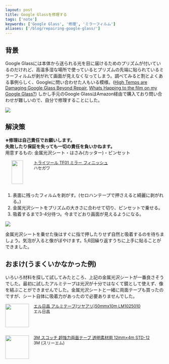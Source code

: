 ```yaml
---
layout: post
title: Google Glassを修理する
tags: ['note']
keywords: ['Google Glass', '修理', 'ミラーフィルム']
aliases: ['/blog/repairing-google-glass/']
---
```


## 背景

Google Glassには本体から送られる光を目に届けるためのプリズムが付いているのだけれど、高温多湿な場所で使っているとプリズムの先端に貼られているミラーフィルムが剥がれて画面が見えなくなってしまう。調べてみると割とよくある事例らしく、Googleに問い合わせた人もいる模様。([High Temps are Damaging Google Glass Beyond Repair](http://glassalmanac.com/google-glass-mortal-enemy-high-temps-humidity/656/), [Whats Happing to the film on my Google Glass?](https://www.reddit.com/r/googleglass/comments/292rzy/whats_happing_to_the_film_on_my_google_glass/)) しかし手元のGoogle GlassはAmazon経由で購入ており問い合わせが難しいので、自分で修理することにした。

<img src="/img/blog_reparing01.jpg" class="image-on-frame-medium">

## 解決策

**※修理は自己責任でお願いします。**<br/>
**失敗したり保証を失っても一切の責任を負いかねます。**<br/>
用意するもの: 金属光沢シート・はさみ(カッター)・ピンセット

<div class="babylink-box" style="overflow: hidden; font-size: small; zoom: 1; margin: 15px 0; text-align: left;"><div class="babylink-image" style="float: left; margin: 0px 15px 10px 0px; width: 75px; height: 75px; text-align: center;"><a href="http://www.amazon.co.jp/exec/obidos/ASIN/B001GQ2WP8/mrk1869-22/" rel="nofollow" target="_blank"><img style="border-top: medium none; border-right: medium none; border-bottom: medium none; border-left: medium none;" src="http://ecx.images-amazon.com/images/I/41o25COrUcL._SL75_.jpg" width="36" height="75" /></a></div><div class="babylink-info" style="overflow: hidden; zoom: 1; line-height: 120%;"><div class="babylink-title" style="margin-bottom: 2px; line-height: 120%;"><a href="http://www.amazon.co.jp/exec/obidos/ASIN/B001GQ2WP8/mrk1869-22/" rel="nofollow" target="_blank">トライツール TF01 ミラー フィニッシュ</a></div><div class="babylink-manufacturer" style="margin-bottom: 5px;">ハセガワ</div></div><div class="booklink-footer" style="clear: left"></div></div>

1. 表面に残ったフィルムを剥がす。(セロハンテープで押さえると綺麗に剥がれる。)
1. 金属光沢シートをプリズムの大きさに合わせて切り、ピンセットで乗せる。
1. 吸着するまで3-4分待つ。今までどおり画面が見えるようになる。

<img src="/img/blog_reparing02.jpg" class="image-on-frame-medium">

金属光沢シートを乗せた後はすぐに指で押したりせず自然と吸着するのを待ちましょう。気泡が入ると像がぼやけます。5,6回繰り返すうちに上手に貼ることができました。

## おまけ(うまくいかなかった例)

いろいろ材料を探して試してみたところ、上記の金属光沢シートが一番良さそうでした。最初に試したアルミテープは光沢が十分ではなくて鏡として使えず、像を結ぶことができませんでした。金属光沢シートと一緒に両面テープも買ったのですが、シート自体に吸着力があったので必要ありませんでした。

<div class="babylink-box" style="overflow: hidden; font-size: small; zoom: 1; margin: 15px 0; text-align: left;"><div class="babylink-image" style="float: left; margin: 0px 15px 10px 0px; width: 75px; height: 75px; text-align: center;"><a href="http://www.amazon.co.jp/exec/obidos/ASIN/B00I4NQNJC/mrk1869-22/" rel="nofollow" target="_blank"><img style="border-top: medium none; border-right: medium none; border-bottom: medium none; border-left: medium none;" src="http://ecx.images-amazon.com/images/I/41A1pi3DmXL._SL75_.jpg" width="75" height="74" /></a></div><div class="babylink-info" style="overflow: hidden; zoom: 1; line-height: 120%;"><div class="babylink-title" style="margin-bottom: 2px; line-height: 120%;"><a href="http://www.amazon.co.jp/exec/obidos/ASIN/B00I4NQNJC/mrk1869-22/" rel="nofollow" target="_blank">エル日昌 アルミテープ(ツヤアリ)50mmx10m LM1025010</a></div><div class="babylink-manufacturer" style="margin-bottom: 5px;">エル日昌</div></div><div class="booklink-footer" style="clear: left"></div></div>

<div class="babylink-box" style="overflow: hidden; font-size: small; zoom: 1; margin: 15px 0; text-align: left;"><div class="babylink-image" style="float: left; margin: 0px 15px 10px 0px; width: 75px; height: 75px; text-align: center;"><a href="http://www.amazon.co.jp/exec/obidos/ASIN/B002YMOUDA/mrk1869-22/" rel="nofollow" target="_blank"><img style="border-top: medium none; border-right: medium none; border-bottom: medium none; border-left: medium none;" src="http://ecx.images-amazon.com/images/I/51DUq6IdhoL._SL75_.jpg" width="75" height="75" /></a></div><div class="babylink-info" style="overflow: hidden; zoom: 1; line-height: 120%;"><div class="babylink-title" style="margin-bottom: 2px; line-height: 120%;"><a href="http://www.amazon.co.jp/exec/obidos/ASIN/B002YMOUDA/mrk1869-22/" rel="nofollow" target="_blank">3M スコッチ 超強力両面テープ 透明素材用 12mm×4m STD-12</a></div><div class="babylink-manufacturer" style="margin-bottom: 5px;">3M (スリーエム)</div></div><div class="booklink-footer" style="clear: left"></div></div>